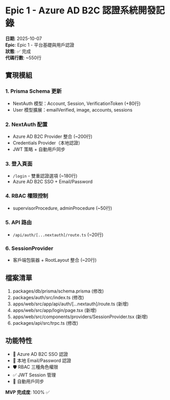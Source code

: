 # Epic 1 - Azure AD B2C 認證系統開發記錄

**日期**: 2025-10-07  
**Epic**: Epic 1 - 平台基礎與用戶認證  
**狀態**: ✅ 完成  
**代碼行數**: ~550行

## 實現模組

### 1. Prisma Schema 更新
- NextAuth 模型：Account, Session, VerificationToken (+80行)
- User 模型擴展：emailVerified, image, accounts, sessions

### 2. NextAuth 配置
- Azure AD B2C Provider 整合 (~200行)
- Credentials Provider（本地認證）
- JWT 策略 + 自動用戶同步

### 3. 登入頁面
- `/login` - 雙重認證選項 (~180行)
- Azure AD B2C SSO + Email/Password

### 4. RBAC 權限控制
- supervisorProcedure, adminProcedure (~50行)

### 5. API 路由
- `/api/auth/[...nextauth]/route.ts` (~20行)

### 6. SessionProvider
- 客戶端包裝器 + RootLayout 整合 (~20行)

## 檔案清單
1. packages/db/prisma/schema.prisma (修改)
2. packages/auth/src/index.ts (修改)
3. apps/web/src/app/api/auth/[...nextauth]/route.ts (新增)
4. apps/web/src/app/login/page.tsx (新增)
5. apps/web/src/components/providers/SessionProvider.tsx (新增)
6. packages/api/src/trpc.ts (修改)

## 功能特性
- 🔐 Azure AD B2C SSO 認證
- 🔑 本地 Email/Password 認證
- 🛡️ RBAC 三種角色權限
- ✅ JWT Session 管理
- 🔄 自動用戶同步

**MVP 完成度**: 100% ✅
